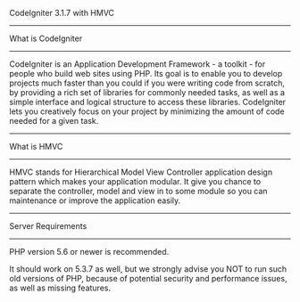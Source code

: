 CodeIgniter 3.1.7 with HMVC
*******************
What is CodeIgniter
*******************

CodeIgniter is an Application Development Framework - a toolkit - for people
who build web sites using PHP. Its goal is to enable you to develop projects
much faster than you could if you were writing code from scratch, by providing
a rich set of libraries for commonly needed tasks, as well as a simple
interface and logical structure to access these libraries. CodeIgniter lets
you creatively focus on your project by minimizing the amount of code needed
for a given task.

************
What is HMVC
************

HMVC stands for Hierarchical Model View Controller application design pattern which makes your application modular. It
give you chance to separate the controller, model and view in to some module so you can maintenance or improve the application easily.

*******************
Server Requirements
*******************

PHP version 5.6 or newer is recommended.

It should work on 5.3.7 as well, but we strongly advise you NOT to run
such old versions of PHP, because of potential security and performance
issues, as well as missing features.
